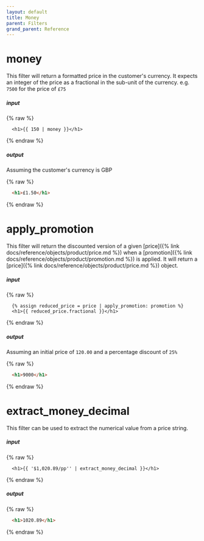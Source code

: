 ```yaml
---
layout: default
title: Money
parent: Filters
grand_parent: Reference
---
```


# money

This filter will return a formatted price in the customer's currency. It expects an integer of the price as a fractional in the sub-unit of the currency. e.g. `7500` for the price of `£75`

##### input
{% raw %}
```liquid
  <h1>{{ 150 | money }}</h1>
```
{% endraw %}

##### output
Assuming the customer's currency is GBP

{% raw %}
```html
  <h1>£1.50</h1>
```
{% endraw %}

# apply_promotion

This filter will return the discounted version of a given [price]({% link docs/reference/objects/product/price.md %}) when a [promotion]({% link docs/reference/objects/product/promotion.md %}) is applied. It will return a [price]({% link docs/reference/objects/product/price.md %}) object.

##### input
{% raw %}
```liquid
  {% assign reduced_price = price | apply_promotion: promotion %}
  <h1>{{ reduced_price.fractional }}</h1>
```
{% endraw %}

##### output
Assuming an initial price of `120.00` and a percentage discount of `25%`

{% raw %}
```html
  <h1>9000</h1>
```
{% endraw %}

# extract_money_decimal

This filter can be used to extract the numerical value from a price string.

##### input
{% raw %}
```liquid
  <h1>{{ '$1,020.89/pp'' | extract_money_decimal }}</h1>
```
{% endraw %}

##### output

{% raw %}
```html
  <h1>1020.89</h1>
```
{% endraw %}


